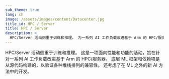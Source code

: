 ```yaml
---
sub_theme: true
lang: ch
image: /assets/images/content/Datacenter.jpg
title_id: HPC / Server
title: HPC / Server
description: >
  HPC/Server 活动侧重于训练和推理。 为一系列 AI 工作负载改进基于 Arm 的 HPC/服务器是一项面向性能和功能的活动……
---
```


HPC/Server 活动侧重于训练和推理。 这是一项面向性能和功能的活动，旨在针对一系列 AI 工作负载改进基于 Arm 的 HPC/服务器。 底层 ML 框架和依赖项是从源代码构建的，以验证各种堆栈排列的兼容性。 还考虑了在 ML 之外的新 AI 方法中的开发。
